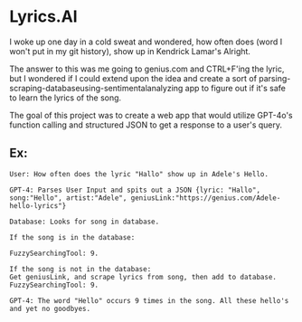 # Lyrics.AI

I woke up one day in a cold sweat and wondered, how often does (word I won't put in my git history), show up in Kendrick Lamar's Alright.

The answer to this was me going to genius.com and CTRL+F'ing the lyric, but I wondered if I could extend upon the idea and create a sort of parsing-scraping-databaseusing-sentimentalanalyzing app to figure out if it's safe to learn the lyrics of the song.

The goal of this project was to create a web app that would utilize GPT-4o's function calling and structured JSON to get a response to a user's query.

## Ex:
```
User: How often does the lyric "Hallo" show up in Adele's Hello.

GPT-4: Parses User Input and spits out a JSON {lyric: "Hallo", song:"Hello", artist:"Adele", geniusLink:"https://genius.com/Adele-hello-lyrics"}

Database: Looks for song in database.

If the song is in the database:

FuzzySearchingTool: 9.

If the song is not in the database:
Get geniusLink, and scrape lyrics from song, then add to database.
FuzzySearchingTool: 9.

GPT-4: The word "Hello" occurs 9 times in the song. All these hello's and yet no goodbyes.
```


